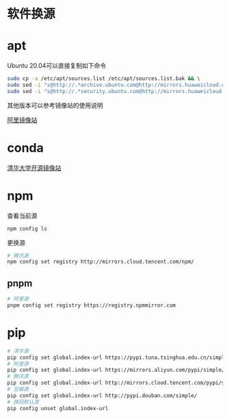 # 软件换源

# apt
 
Ubuntu 20.04可以直接复制如下命令

```bash
sudo cp -a /etc/apt/sources.list /etc/apt/sources.list.bak && \
sudo sed -i "s@http://.*archive.ubuntu.com@http://mirrors.huaweicloud.com@g" /etc/apt/sources.list && \
sudo sed -i "s@http://.*security.ubuntu.com@http://mirrors.huaweicloud.com@g" /etc/apt/sources.list
```
其他版本可以参考镜像站的使用说明

[阿里镜像站](https://developer.aliyun.com/mirror/ubuntu)

# conda

[清华大学开源镜像站](https://mirrors.tuna.tsinghua.edu.cn/help/anaconda/)

# npm

查看当前源

```bash
npm config ls
```

更换源

```bash
# 腾讯源
npm config set registry http://mirrors.cloud.tencent.com/npm/
```
## pnpm

```bash
# 阿里源
pnpm config set registry https://registry.npmmirror.com
```

# pip

```bash
# 清华源
pip config set global.index-url https://pypi.tuna.tsinghua.edu.cn/simple
# 阿里源
pip config set global.index-url https://mirrors.aliyun.com/pypi/simple/
# 腾讯源
pip config set global.index-url http://mirrors.cloud.tencent.com/pypi/simple
# 豆瓣源
pip config set global.index-url http://pypi.douban.com/simple/
# 换回默认源
pip config unset global.index-url
```

